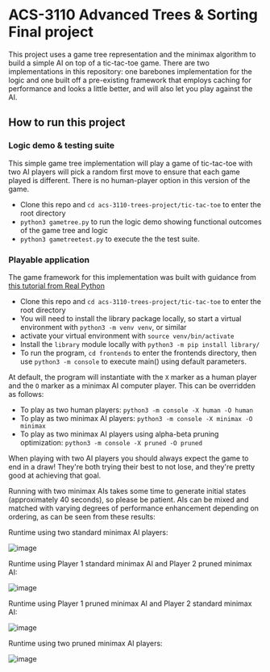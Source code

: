 # ACS-3110 Advanced Trees & Sorting Final project

This project uses a game tree representation and the minimax algorithm to build a simple AI on top of a tic-tac-toe game.  There are two implementations in this repository: one barebones implementation for the logic and one built off a pre-existing framework that employs caching for performance and looks a little better, and will also let you play against the AI.

## How to run this project

### Logic demo & testing suite

This simple game tree implementation will play a game of tic-tac-toe with two AI players will pick a random first move to ensure that each game played is different.  There is no human-player option in this version of the game.

- Clone this repo and `cd acs-3110-trees-project/tic-tac-toe` to enter the root directory
- `python3 gametree.py` to run the logic demo showing functional outcomes of the game tree and logic
- `python3 gametreetest.py` to execute the the test suite.

### Playable application

The game framework for this implementation was built with guidance from [this tutorial from Real Python](https://realpython.com/tic-tac-toe-ai-python/)

- Clone this repo and `cd acs-3110-trees-project/tic-tac-toe` to enter the root directory
- You will need to install the library package locally, so start a virtual environment with `python3 -m venv venv`, or similar
- activate your virtual environment with `source venv/bin/activate`
- Install the `library` module locally with `python3 -m pip install library/`
- To run the program, `cd frontends` to enter the frontends directory, then use `python3 -m console` to execute main() using default parameters.

At default, the program will instantiate with the `X` marker as a human player and the `O` marker as a minimax AI computer player.  This can be overridden as follows:

- To play as two human players: `python3 -m console -X human -O human`
- To play as two minimax AI players: `python3 -m console -X minimax -O minimax`
- To play as two minimax AI players using alpha-beta pruning optimization: `python3 -m console -X pruned -O pruned`

When playing with two AI players you should always expect the game to end in a draw!  They're both trying their best to not lose, and they're pretty good at achieving that goal.  

Running with two minimax AIs takes some time to generate initial states (approximately 40 seconds), so please be patient.  AIs can be mixed and matched with varying degrees of performance enhancement depending on ordering, as can be seen from these results:

Runtime using two standard minimax AI players:

![image](https://github.com/energeist/acs-3110-trees-project/assets/111889289/a9041516-1be3-4290-8419-630f02b550d0)

Runtime using Player 1 standard minimax AI and Player 2 pruned minimax AI:

![image](https://github.com/energeist/acs-3110-trees-project/assets/111889289/452b6721-e083-4cee-ba3c-fcd88d04adef)

Runtime using Player 1 pruned minimax AI and Player 2 standard minimax AI:

![image](https://github.com/energeist/acs-3110-trees-project/assets/111889289/e18470c1-b4e9-46d2-8c91-dcf82708deb9)

Runtime using two pruned minimax AI players:

![image](https://github.com/energeist/acs-3110-trees-project/assets/111889289/dcce33d7-559d-44f2-8a37-1e2bf365485a)

